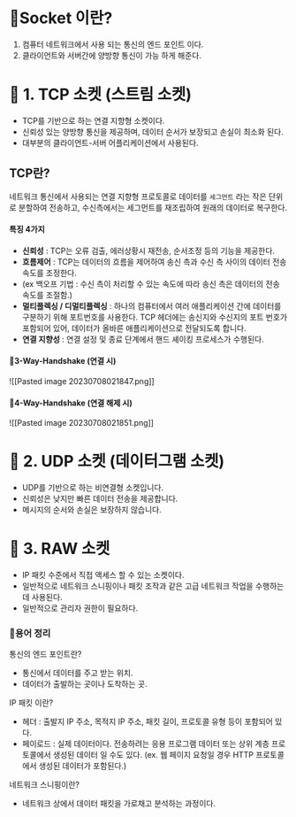 # 🚀Socket 이란?
1. 컴퓨터 네트워크에서 사용 되는 통신의 엔드 포인트 이다.  
2. 클라이언트와 서버간에 양방향 통신이 가능 하게 해준다.  


# 📡 1. TCP 소켓 (스트림 소켓)  

* TCP를 기반으로 하는 연결 지향형 소켓이다.  
* 신뢰성 있는 양방향 통신을 제공하며, 데이터 순서가 보장되고 손실이 최소화 된다.  
* 대부분의 클라이언트-서버 어플리케이션에서 사용된다.  

## TCP란?
네트워크 통신에서 사용되는 연결 지향형 프로토콜로 데이터를 `세그먼트` 라는 작은 단위로 분할하여 전송하고, 수신측에서는 세그먼트를 재조립하여 원래의 데이터로 복구한다.  
  
#### 특징 4가지  
* **신뢰성** : TCP는 오류 검출, 에러상황시 재전송, 순서조정 등의 기능을 제공한다.  
* **흐름제어** : TCP는 데이터의 흐름을 제어하여 송신 측과 수신 측 사이의 데이터 전송 속도를 조정한다.   
* (ex 백오프 기법 : 수신 측이 처리할 수 있는 속도에 따라 송신 측은 데이터의 전송 속도를 조절함.)
* **멀티플렉싱 / 디멀티플렉싱** : 하나의 컴퓨터에서 여러 애플리케이션 간에 데이터를 구분하기 위해 포트번호를 사용한다. TCP 헤더에는 송신지와 수신지의 포트 번호가 포함되어 있어, 데이터가 올바른 애플리케이션으로 전달되도록 합니다.  
* **연결 지향성** : 연결 설정 및 종료 단계에서 핸드 셰이킹 프로세스가 수행된다.  
  
#### 🍏3-Way-Handshake (연결 시)  
![[Pasted image 20230708021847.png]]  
#### 🍒4-Way-Handshake (연결 해제 시)  
![[Pasted image 20230708021851.png]]  
  

# 📡 2. UDP 소켓 (데이터그램 소켓)
* UDP를 기반으로 하는 비연결형 소켓입니다.
* 신뢰성은 낮지만 빠른 데이터 전송을 제공합니다.
* 메시지의 순서와 손실은 보장하지 않습니다.

# 📡 3. RAW 소켓
* IP 패킷 수준에서 직접 액세스 할 수 있는 소켓이다.
* 일반적으로 네트워크 스니핑이나 패킷 조작과 같은 고급 네트워크 작업을 수행하는데 사용된다.
* 일반적으로 관리자 권한이 필요하다.

### 🎈용어 정리

통신의 엔드 포인트란?  
* 통신에서 데이터를 주고 받는 위치.  
* 데이터가 출발하는 곳이나 도착하는 곳.  
  
IP 패킷 이란?  
* 헤더 : 출발지 IP 주소, 목적지 IP 주소, 패킷 길이, 프로토콜 유형 등이 포함되어 있다.
* 페이로드 : 실제 데이터이다. 전송하려는 응용 프로그램 데이터 또는 상위 계층 프로토콜에서 생성된 데이터 일 수도 있다. (ex. 웹 페이지 요청일 경우 HTTP 프로토콜에서 생성된 데이터가 포함된다.)

네트워크 스니핑이란?  
* 네트워크 상에서 데이터 패킷을 가로채고 분석하는 과정이다.
